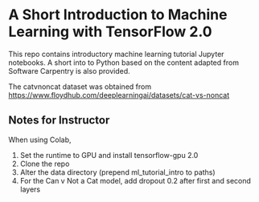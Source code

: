 # A Short Introduction to Machine Learning with TensorFlow 2.0

This repo contains introductory machine learning tutorial Jupyter notebooks. A short into to Python based on the content adapted from Software Carpentry is also provided.

The catvnoncat dataset was obtained from https://www.floydhub.com/deeplearningai/datasets/cat-vs-noncat

## Notes for Instructor

When using Colab,
1. Set the runtime to GPU and install tensorflow-gpu 2.0
2. Clone the repo
3. Alter the data directory (prepend ml_tutorial_intro to paths)
4. For the Can v Not a Cat model, add dropout 0.2 after first and second layers
